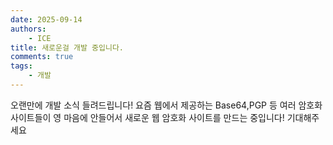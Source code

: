```yaml
---
date: 2025-09-14
authors:
    - ICE
title: 새로운걸 개발 중입니다.
comments: true
tags:
    - 개발
---
```

오랜만에 개발 소식 들려드립니다! 요즘 웹에서 제공하는 Base64,PGP 등 여러 암호화 사이트들이 영 마음에 안들어서 새로운 웹 암호화 사이트를 만드는 중입니다! 기대해주세요